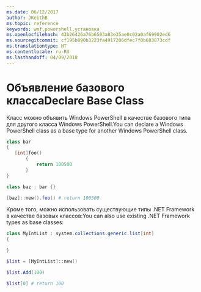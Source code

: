 ```yaml
---
ms.date: 06/12/2017
author: JKeithB
ms.topic: reference
keywords: wmf,powershell,установка
ms.openlocfilehash: 43b26426a76b6503a83e35ae0c02a0af69902ed6
ms.sourcegitcommit: cf195b090b3223fa4917206dfec7f0b603873cdf
ms.translationtype: HT
ms.contentlocale: ru-RU
ms.lasthandoff: 04/09/2018
---
```

# <a name="declare-base-class"></a><span data-ttu-id="d3dae-102">Объявление базового класса</span><span class="sxs-lookup"><span data-stu-id="d3dae-102">Declare Base Class</span></span>
<span data-ttu-id="d3dae-103">Класс можно объявить Windows PowerShell в качестве базового типа для другого класса Windows PowerShell.</span><span class="sxs-lookup"><span data-stu-id="d3dae-103">You can declare a Windows PowerShell class as a base type for another Windows PowerShell class.</span></span>

```powershell
class bar
{
   [int]foo()
       {
           return 100500
       }
}

class baz : bar {}

[baz]::new().foo() # return 100500
```

<span data-ttu-id="d3dae-104">Кроме того, можно использовать существующие типы .NET Framework в качестве базовых классов:</span><span class="sxs-lookup"><span data-stu-id="d3dae-104">You can also use existing .NET Framework types as base classes:</span></span>

```powershell
class MyIntList : system.collections.generic.list[int]
{

}

$list = [MyIntList]::new()

$list.Add(100)

$list[0] # return 100
```
